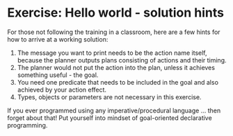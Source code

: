 # Exercise: Hello world - solution hints

For those not following the training in a classroom, here are a few hints for how to arrive at a working solution:

1. The message you want to print needs to be the action name itself, because the planner outputs plans consisting of actions and their timing.
1. The planner would not put the action into the plan, unless it achieves something useful - the goal.
1. You need one predicate that needs to be included in the goal and also achieved by your action effect.
1. Types, objects or parameters are not necessary in this exercise.

If you ever programmed using any imperative/procedural language ... then forget about that! Put yourself into mindset of goal-oriented declarative programming.
